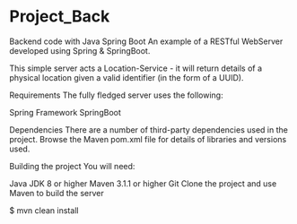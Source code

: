 # Project_Back
Backend code with Java Spring Boot
An example of a RESTful WebServer developed using Spring & SpringBoot.

This simple server acts a Location-Service - it will return details of a physical location given a valid identifier (in the form of a UUID).

Requirements
The fully fledged server uses the following:

Spring Framework
SpringBoot

Dependencies
There are a number of third-party dependencies used in the project. Browse the Maven pom.xml file for details of libraries and versions used.

Building the project
You will need:

Java JDK 8 or higher
Maven 3.1.1 or higher
Git
Clone the project and use Maven to build the server

$ mvn clean install
